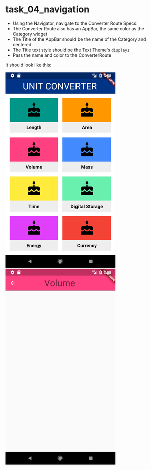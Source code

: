 # task_04_navigation

 - Using the Navigator, navigate to the Converter Route
 Specs:
  - The Converter Route also has an AppBar, the same color
    as the Category widget
  - The Title of the AppBar should be the name of the Category and centered
  - The Title text style should be the Text Theme's `display1`
  - Pass the name and color to the ConverterRoute

It should look like this:

<img src='../../screenshots/04_navigation.png' width='350'> <img src='../../screenshots/04_navigation_2.png' width='350'>
